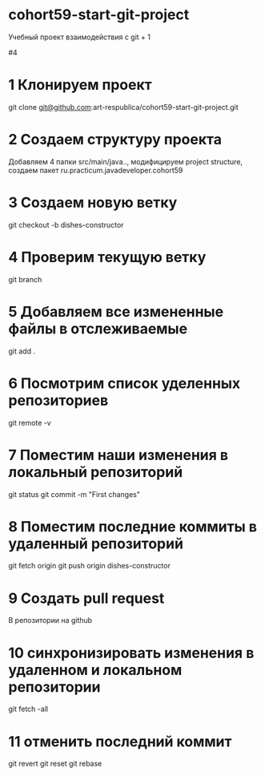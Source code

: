 # cohort59-start-git-project
Учебный проект взаимодействия с git + 1

#4

# 1 Клонируем проект
git clone git@github.com:art-respublica/cohort59-start-git-project.git

# 2 Создаем структуру проекта
Добавляем 4 папки src/main/java..,
модифицируем project structure,
создаем пакет ru.practicum.javadeveloper.cohort59

# 3 Создаем новую ветку
git checkout -b dishes-constructor

# 4 Проверим текущую ветку
git branch

# 5 Добавляем все измененные файлы в отслеживаемые
git add .

# 6 Посмотрим список уделенных репозиториев
git remote -v

# 7 Поместим наши изменения в локальный репозиторий
git status
git commit -m "First changes"

# 8 Поместим последние коммиты в удаленный репозиторий
git fetch origin
git push origin dishes-constructor

# 9 Создать pull request
В репозитории на github

# 10 синхронизировать изменения в удаленном и локальном репозитории
git fetch -all

# 11 отменить последний коммит
git revert
git reset
git rebase 

